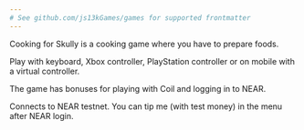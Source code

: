```yaml
---
# See github.com/js13kGames/games for supported frontmatter
---
```

Cooking for Skully is a cooking game where you have to prepare foods.

Play with keyboard, Xbox controller, PlayStation controller or on mobile with a virtual controller.

The game has bonuses for playing with Coil and logging in to NEAR.

Connects to NEAR testnet. You can tip me (with test money) in the menu after NEAR login.